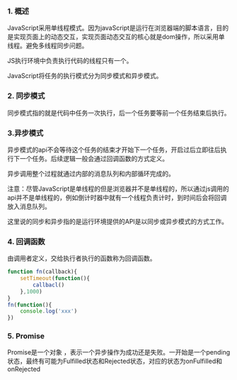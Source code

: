 ### 1. 概述

JavaScript采用单线程模式。因为javaScript是运行在浏览器端的脚本语言，目的是实现页面上的动态交互，实现页面动态交互的核心就是dom操作，所以采用单线程。避免多线程同步问题。

JS执行环境中负责执行代码的线程只有一个。

JavaScript将任务的执行模式分为同步模式和异步模式。

### 2. 同步模式

同步模式指的就是代码中任务一次执行，后一个任务要等前一个任务结束后执行。

### 3.异步模式

异步模式的api不会等待这个任务的结束才开始下一个任务，开启过后立即往后执行下一个任务。后续逻辑一般会通过回调函数的方式定义。

异步调用整个过程就通过内部的消息队列和内部循环完成的。

注意：尽管JavaScript是单线程的但是浏览器并不是单线程的，所以通过js调用的api并不是单线程的，例如倒计时器中就有一个线程负责计时，到时间后会将回调放入消息队列。

这里说的同步和异步指的是运行环境提供的API是以同步或异步模式的方式工作。

### 4. 回调函数 

  由调用者定义，交给执行者执行的函数称为回调函数。

```js
function fn(callback){
	setTimeout(function(){
		callbacl()
	},1000)
}
fn(function(){
	console.log('xxx')
})
```

### 5. Promise

 Promise是一个对象 ，表示一个异步操作为成功还是失败。一开始是一个pending状态，最终有可能为Fulfilled状态和Rejected状态，对应的状态为onFulfilled和onRejected







